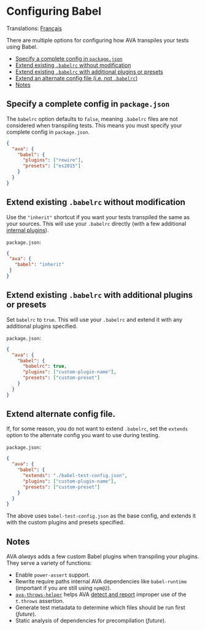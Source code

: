 # Configuring Babel

Translations: [Français](https://github.com/sindresorhus/ava-docs/blob/master/fr_FR/docs/recipes/babelrc.md)

There are multiple options for configuring how AVA transpiles your tests using Babel.

 - [Specify a complete config in `package.json`](#specify-a-complete-config-in-packagejson)
 - [Extend existing `.babelrc` without modification](#extend-existing-babelrc-without-modification)
 - [Extend existing `.babelrc` with additional plugins or presets](#extend-existing-babelrc-with-additional-plugins-or-presets)
 - [Extend an alternate config file (i.e. not `.babelrc`)](#extend-alternate-config-file)
 - [Notes](#notes)

## Specify a complete config in `package.json`

The `babelrc` option defaults to `false`, meaning `.babelrc` files are not considered when transpiling tests. This means you must specify your complete config in `package.json`.

```json
{
  "ava": {
    "babel": {
      "plugins": ["rewire"],
      "presets": ["es2015"]
    }
  }
}
```

## Extend existing `.babelrc` without modification

Use the `"inherit"` shortcut if you want your tests transpiled the same as your sources. This will use your `.babelrc` directly (with a few additional [internal plugins](#notes)).

`package.json`:

```json
{
 "ava": {
   "babel": "inherit"
 }
}
```

## Extend existing `.babelrc` with additional plugins or presets

Set `babelrc` to `true`. This will use your `.babelrc` and extend it with any additional plugins specified.

`package.json`:

```json
{
  "ava": {
    "babel": {
      "babelrc": true,
      "plugins": ["custom-plugin-name"],
      "presets": ["custom-preset"]
    }
  }
}
```

## Extend alternate config file.


If, for some reason, you do not want to extend `.babelrc`, set the `extends` option to the alternate config you want to use during testing.

`package.json`:

```json
{
  "ava": {
    "babel": {
      "extends": "./babel-test-config.json",
      "plugins": ["custom-plugin-name"],
      "presets": ["custom-preset"]
    }
  }
}
```

The above uses `babel-test-config.json` as the base config, and extends it with the custom plugins and presets specified.

## Notes

AVA *always* adds a few custom Babel plugins when transpiling your plugins. They serve a variety of functions:

 * Enable `power-assert` support.
 * Rewrite require paths internal AVA dependencies like `babel-runtime` (important if you are still using `npm@2`).
 * [`ava-throws-helper`](https://github.com/jamestalmage/babel-plugin-ava-throws-helper) helps AVA [detect and report](https://github.com/sindresorhus/ava/pull/742) improper use of the `t.throws` assertion.
 * Generate test metadata to determine which files should be run first (*future*).
 * Static analysis of dependencies for precompilation (*future*).
